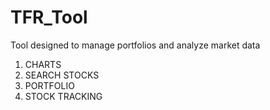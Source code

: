 # TFR_Tool
Tool designed to manage portfolios and analyze market data
1. CHARTS
2. SEARCH STOCKS
3. PORTFOLIO
4. STOCK TRACKING
